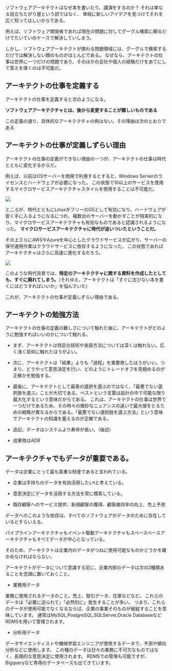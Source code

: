 


ソフトウェアアーキテクトはなぜ本を書いたり、講演をするのか？
それは単なる目立ちたがり屋という訳ではなく、
単純に新しいアイデアを見つけてそれを広く知ってほしいからである。

例えば、ソフトウェア開発者であれば現在の問題に対してグーグル検索に頼るだけでたいていのケースで解決していしまう。

しかし、ソフトウェアアーキテクトが携わる問題領域には、グーグルで検索するだけでは解決しない類のものがほとんどである。
なぜなら、アーキテクトの仕事は世界に一つだけの問題であり、そのほかの会社や個人の経験だけをあてにして答えを導くのは不可能だ。

## アーキテクトの仕事を定義する

アーキテクトの仕事を定義すると次のようになる。

**ソフトウェアアーキテクチャとは、後から変更することが難しいものである**

この定義の通り、具体的なアーキテクチャの例はない。その理由は次のとおりである


## アーキテクトの仕事が定義しずらい理由

アーキテクトの仕事の定義ができない理由の一つが、アーキテクトの仕事は時代とともに変化するからだ。

例えば、以前はOSサーバーを商用で利用するとすると、Windows Serverのライセンスとハードウェアが必要になった。
この状態で10以上のサービスを使用するマイクロサービスアーキテクチャスタイルを使用することは不可能だ。

<img src="https://upload.wikimedia.org/wikipedia/en/c/c6/Windows_2000_Server.png">

ところが、時代とともにLinuxがフリーのOSとして有効になり、ハードウェアが安く手に入るようになるにつれ、複数台のサーバーを動かすことが現実的になり、マイクロサービスアーキテクチャも有効なものであると認識されるようになった。
**マイクロサービスアーキテクチャに時代が追いついたということだ。**

その上さらにAWSやAzureを中心としたクラウドサービスが広がり、サーバーの保守運用作業はクラウドサービスに依存するようになった。
この状態であればアーキテクチャはさらに高速に進化するだろう。

<img src="https://d1.awsstatic.com/Developer%20Marketing/jp/magazine/2022/img_way-to-draw-architecture_12.4c916e1eb2edeb73885663c4c8188f3ece738a72.png">

このような時代背景では、**特定のアーキテクチャに関する資料を作成したとしても、すぐに廃れてしまう。**（それゆえ、アーキテクトは「すぐに古びない本を書くにはどうすればいいか」を悩んでいた）

これが、アーキテクトの仕事が定義しずらい理由である。


## アーキテクトの勉強方法

アーキテクトの仕事の定義の難しさについて触れた後に、アーキテクトがどのように勉強すればいいのかについて触れる。

- まず、アーキテクトは特定の技術や実装方法については深くは触れない。広く浅く技術に触れたほうがよい。

- 次に、アーキテクトは「結果」よりも「過程」を重要視したほうがいい。つまり、どうやって意思決定を行い、どのようにトレードオフを見極めるのが正解かを勉強する。

- 最後に、アーキテクトとして最善の選択を選ぶのではなく、「最悪でない選択肢を選ぶ」ことが大切である。ベストという言葉は設計の中で可能な限り最大化するという意味だからである。
これは、アーキテクトの仕事は世界で一つだけであるため、その時々の微妙なニュアンスの違いで最大値をとるための戦略が異なるからである。「最悪でない選択肢を選ぶ方法」という意味でアーキテクトの知識を蓄えるのが正解である。

- 追記、データはシステムより寿命が長い。（後述）

- 成果物はADR

## アーキテクチャでもデータが重要である。

データは企業にとって最も貴重な財産であると言われている。

- 企業は手持ちのデータを有効活用したいtと考えている。

- 意思決定にデータを活用する方法を常に模索している。

- 既存顧客へのサービス提供、新規顧客の獲得、顧客維持率の向上、売上予測

データへのこのような依存は、すべてのソフトウェアがデータのために存在しているとすらいえる。

パイプラインアーキテクチャもイベント駆動アーキテクチャもスペースベースアーキテクチャもすべてデータが中心となっている。

そのため、アーキテクトは企業内のデータがつねに使用可能なものかどうかを確かめなければならない。

アーキテクトがデータについて意識する前に、企業内部のデータは次の2種類あることを念頭に置いておくこと。

- 業務用データ

業務に使用されるデータのこと。売上、取引データ、在庫などなど。
これらのデータは「必要に迫られて」「必然的に」発生することが多い。
つまり、これらのデータが使用可能でなくなるならば、企業の事業そのものが破綻することを意味しています。
通常はMySQL,PostgreSQL,SQLServer,Oracle DatabaseなどRDMSを用いて管理されます。

- 分析用データ

データサイエンティストや機械学習エンジニアが使用するデータで、予測や傾向分析などに使用します。
この種のデータは日々の業務に不可欠なものではなく、長期的な意思決定に使用されます。
RDMSでの管理も可能ですが、Bigqueryなど専用のデータベースも出てきています。

























